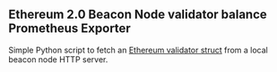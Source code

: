 ## Ethereum 2.0 Beacon Node validator balance Prometheus Exporter

Simple Python script to fetch an [Ethereum validator struct](https://ethereum.github.io/eth2.0-APIs/#/Beacon/getStateValidator) from a local beacon node HTTP server.
